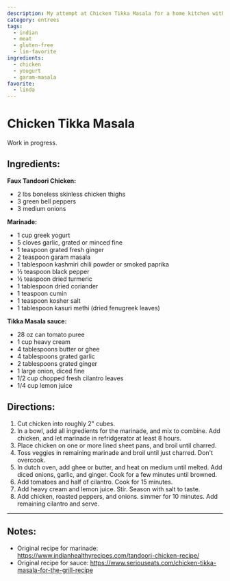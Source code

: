 ```yaml
---
description: My attempt at Chicken Tikka Masala for a home kitchen without a tandoor
category: entrees
tags:
  - indian
  - meat
  - gluten-free
  - lin-favorite
ingredients:
  - chicken
  - yougurt
  - garam-masala
favorite:
  - linda
---
```


# Chicken Tikka Masala

Work in progress. 

## Ingredients:

**Faux Tandoori Chicken:** 

  * 2 lbs boneless skinless chicken thighs
  * 3 green bell peppers
  * 3 medium onions

**Marinade:** 

  * 1 cup greek yogurt
  * 5 cloves garlic, grated or minced fine
  * 1 teaspoon grated fresh ginger
  * 2 teaspoon garam masala
  * 1 tablespoon kashmiri chili powder or smoked paprika
  * ½ teaspoon black pepper
  * ½ teaspoon dried turmeric
  * 1 tablespoon dried coriander
  * 1 teaspoon cumin 
  * 1 teaspoon kosher salt
  * 1 tablespoon kasuri methi (dried fenugreek leaves)

**Tikka Masala sauce:** 

* 28 oz can tomato puree
* 1 cup heavy cream
* 4 tablespoons butter or ghee 
* 4 tablespoons grated garlic
* 2 tablespoons grated ginger
* 1 large onion, diced fine
* 1/2 cup chopped fresh cilantro leaves
* 1/4 cup lemon juice

## Directions:

1. Cut chicken into roughly 2" cubes. 
2. In a bowl, add all ingredients for the marinade, and mix to combine. Add chicken, and let marinade in refridgerator at least 8 hours. 
3. Place chicken on one or more lined sheet pans, and broil until charred. 
4. Toss veggies in remaining marinade and broil until just charred. Don't overcook.
5. In dutch oven, add ghee or butter, and heat on medium until melted. Add diced onions, garlic, and ginger. Cook for a few minutes until browned.
6. Add tomatoes and half of cilantro. Cook for 15 minutes.
7. Add heavy cream and lemon juice. Stir. Season with salt to taste.
8. Add chicken, roasted peppers, and onions. simmer for 10 minutes. Add remaining cilantro and serve.

* * *

## Notes: 
* Original recipe for marinade: <https://www.indianhealthyrecipes.com/tandoori-chicken-recipe/>
* Original recipe for sauce: <https://www.seriouseats.com/chicken-tikka-masala-for-the-grill-recipe>
